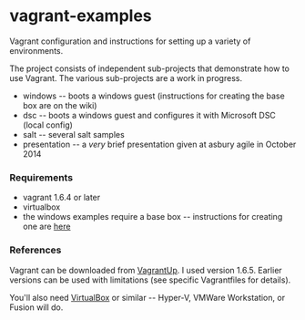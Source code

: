 vagrant-examples
================

Vagrant configuration and instructions for setting up a variety of environments.

The project consists of independent sub-projects that demonstrate how to
use Vagrant. The various sub-projects are a work in progress.

- windows -- boots a windows guest (instructions for creating the base box are on the wiki)
- dsc -- boots a windows guest and configures it with Microsoft DSC (local config)
- salt -- several salt samples
- presentation -- a *very* brief presentation given at asbury agile in October 2014

### Requirements

- vagrant 1.6.4 or later
- virtualbox
- the windows examples require a base box -- instructions for creating one are [here](https://github.com/bhazard/vagrant-examples/wiki/Creating-a-Windows-Server-2012-Virtualbox-Image-for-Vagrant)


### References

Vagrant can be downloaded from [VagrantUp](https://www.vagrantup.com).  I used
version 1.6.5.  Earlier versions can be used with limitations (see specific 
Vagrantfiles for details).

You'll also need [VirtualBox](https://www.virtualbox.org/) or similar -- Hyper-V, VMWare Workstation, or Fusion will do.
